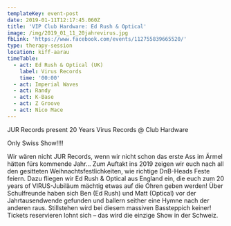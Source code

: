 ```yaml
---
templateKey: event-post
date: 2019-01-11T12:17:45.060Z
title: 'VIP Club Hardware: Ed Rush & Optical'
image: /img/2019_01_11_20jahrevirus.jpg
fbLink: 'https://www.facebook.com/events/112755839665520/'
type: therapy-session
location: kiff-aarau
timeTable:
  - act: Ed Rush & Optical (UK)
    label: Virus Records
    time: '00:00'
  - act: Imperial Waves
  - act: Randy
  - act: K-Base
  - act: Z Groove
  - act: Nico Mace
---
```

JUR Records present 20 Years Virus Records @ Club Hardware

Only Swiss Show!!!!

Wir wären nicht JUR Records, wenn wir nicht schon das erste Ass im Ärmel hätten fürs kommende Jahr… Zum Auftakt ins 2019 zeigen wir euch nach all den gesitteten Weihnachtsfestlichkeiten, wie richtige DnB-Heads Feste feiern. Dazu fliegen wir Ed Rush & Optical aus England ein, die euch zum 20 years of VIRUS-Jubiläum mächtig etwas auf die Ohren geben werden! Über Schulfreunde haben sich Ben (Ed Rush) und Matt (Optical) vor der Jahrtausendwende gefunden und ballern seither eine Hymne nach der anderen raus. Stillstehen wird bei diesem massiven Bassteppich keiner! Tickets reservieren lohnt sich – das wird die einzige Show in der Schweiz.
